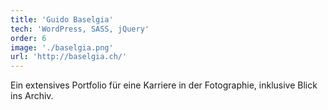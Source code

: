 ```yaml
---
title: 'Guido Baselgia'
tech: 'WordPress, SASS, jQuery'
order: 6
image: './baselgia.png'
url: 'http://baselgia.ch/'
---
```


Ein extensives Portfolio für eine Karriere in der Fotographie, inklusive Blick ins Archiv.
